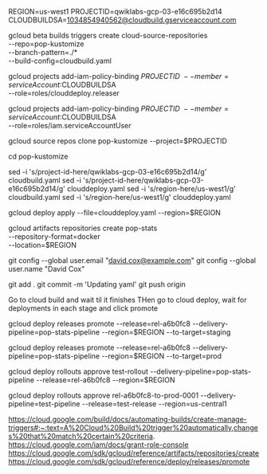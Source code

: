 
REGION=us-west1
PROJECTID=qwiklabs-gcp-03-e16c695b2d14
CLOUDBUILDSA=1034854940562@cloudbuild.gserviceaccount.com

gcloud beta builds triggers create cloud-source-repositories \
--repo=pop-kustomize \
--branch-pattern=./* \
--build-config=cloudbuild.yaml


gcloud projects add-iam-policy-binding $PROJECTID \
    --member=serviceAccount:$CLOUDBUILDSA \
    --role=roles/clouddeploy.releaser

gcloud projects add-iam-policy-binding $PROJECTID \
    --member=serviceAccount:$CLOUDBUILDSA \
    --role=roles/iam.serviceAccountUser




gcloud source repos clone pop-kustomize --project=$PROJECTID

cd pop-kustomize

sed -i 's/project-id-here/qwiklabs-gcp-03-e16c695b2d14/g' cloudbuild.yaml
sed -i 's/project-id-here/qwiklabs-gcp-03-e16c695b2d14/g' clouddeploy.yaml
sed -i 's/region-here/us-west1/g' cloudbuild.yaml
sed -i 's/region-here/us-west1/g' clouddeploy.yaml


gcloud deploy apply --file=clouddeploy.yaml --region=$REGION


gcloud artifacts repositories create pop-stats \
    --repository-format=docker \
    --location=$REGION


git config --global user.email "david.cox@example.com"
git config --global user.name "David Cox"

git add .
git commit -m 'Updating yaml'
git push origin


Go to cloud build and wait til it finishes
THen go to cloud deploy, wait for deployments in each stage and click promote

gcloud deploy releases promote --release=rel-a6b0fc8 --delivery-pipeline=pop-stats-pipeline --region=$REGION --to-target=staging

gcloud deploy releases promote --release=rel-a6b0fc8 --delivery-pipeline=pop-stats-pipeline --region=$REGION --to-target=prod


gcloud deploy rollouts approve test-rollout --delivery-pipeline=pop-stats-pipeline --release=rel-a6b0fc8 --region=$REGION


gcloud deploy rollouts approve rel-a6b0fc8-to-prod-0001 --delivery-pipeline=test-pipeline --release=test-release --region=us-central1


https://cloud.google.com/build/docs/automating-builds/create-manage-triggers#:~:text=A%20Cloud%20Build%20trigger%20automatically,changes%20that%20match%20certain%20criteria.
https://cloud.google.com/iam/docs/grant-role-console
https://cloud.google.com/sdk/gcloud/reference/artifacts/repositories/create
https://cloud.google.com/sdk/gcloud/reference/deploy/releases/promote